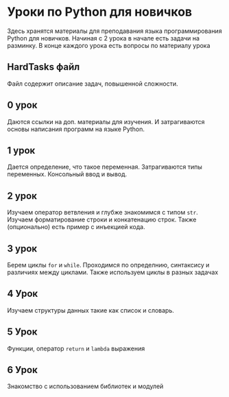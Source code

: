 # Уроки по Python для новичков
Здесь хранятся материалы для преподавания языка программирования Python для новичков. Начиная с 2 урока в начале есть задачи на разминку. В конце каждого урока есть вопросы по материалу урока

## HardTasks файл
Файл содержит описание задач, повышенной сложности.

## 0 урок
Даются ссылки на доп. материалы для изучения. И затрагиваются основы написания программ на языке Python.

## 1 урок
Дается определение, что такое переменная. Затрагиваются типы переменных. Консольный ввод и вывод.

## 2 урок
Изучаем оператор ветвления и глубже знакомимся с типом `str`. Изучаем форматирование строки и конкатенацию строк. Также (опционально) есть пример с инъекцией кода.

## 3 урок
Берем циклы `for` и `while`. Проходимся по определнию, синтаксису и различиях между циклами. Также используем циклы в разных задачах

## 4 Урок
Изучаем структуры данных такие как список и словарь.

## 5 Урок
Функции, оператор `return` и `lambda` выражения

## 6 Урок
Знакомство с использованием библиотек и модулей